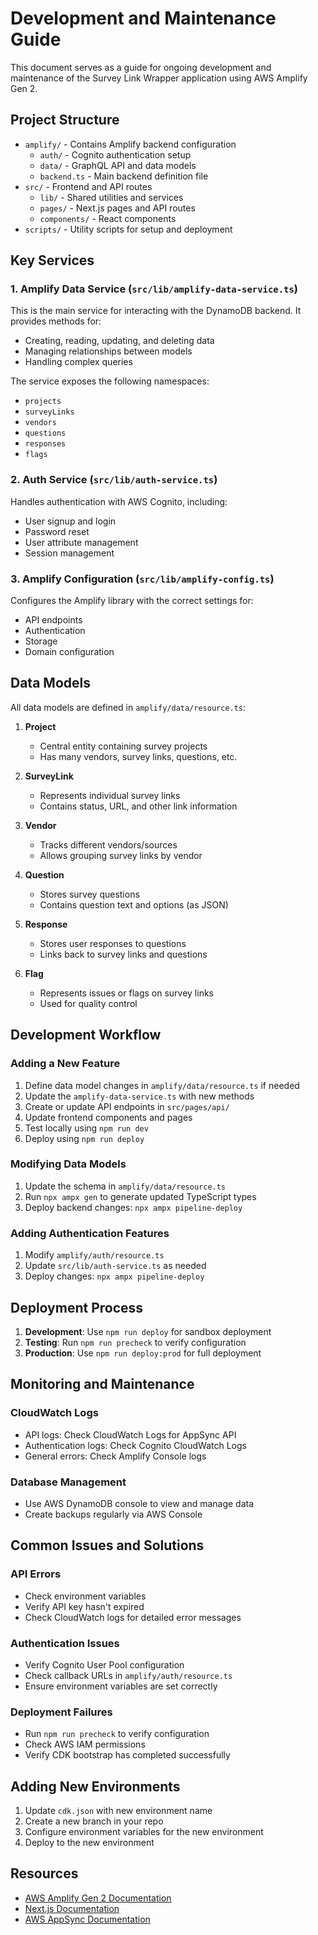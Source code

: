 # Development and Maintenance Guide

This document serves as a guide for ongoing development and maintenance of the Survey Link Wrapper application using AWS Amplify Gen 2.

## Project Structure

- `amplify/` - Contains Amplify backend configuration
  - `auth/` - Cognito authentication setup
  - `data/` - GraphQL API and data models
  - `backend.ts` - Main backend definition file
- `src/` - Frontend and API routes
  - `lib/` - Shared utilities and services
  - `pages/` - Next.js pages and API routes
  - `components/` - React components
- `scripts/` - Utility scripts for setup and deployment

## Key Services

### 1. Amplify Data Service (`src/lib/amplify-data-service.ts`)

This is the main service for interacting with the DynamoDB backend. It provides methods for:
- Creating, reading, updating, and deleting data
- Managing relationships between models
- Handling complex queries

The service exposes the following namespaces:
- `projects`
- `surveyLinks`
- `vendors`
- `questions`
- `responses`
- `flags`

### 2. Auth Service (`src/lib/auth-service.ts`)

Handles authentication with AWS Cognito, including:
- User signup and login
- Password reset
- User attribute management
- Session management

### 3. Amplify Configuration (`src/lib/amplify-config.ts`)

Configures the Amplify library with the correct settings for:
- API endpoints
- Authentication
- Storage
- Domain configuration

## Data Models

All data models are defined in `amplify/data/resource.ts`:

1. **Project**
   - Central entity containing survey projects
   - Has many vendors, survey links, questions, etc.

2. **SurveyLink**
   - Represents individual survey links
   - Contains status, URL, and other link information

3. **Vendor**
   - Tracks different vendors/sources
   - Allows grouping survey links by vendor

4. **Question**
   - Stores survey questions
   - Contains question text and options (as JSON)

5. **Response**
   - Stores user responses to questions
   - Links back to survey links and questions

6. **Flag**
   - Represents issues or flags on survey links
   - Used for quality control

## Development Workflow

### Adding a New Feature

1. Define data model changes in `amplify/data/resource.ts` if needed
2. Update the `amplify-data-service.ts` with new methods
3. Create or update API endpoints in `src/pages/api/`
4. Update frontend components and pages
5. Test locally using `npm run dev`
6. Deploy using `npm run deploy`

### Modifying Data Models

1. Update the schema in `amplify/data/resource.ts`
2. Run `npx ampx gen` to generate updated TypeScript types
3. Deploy backend changes: `npx ampx pipeline-deploy`

### Adding Authentication Features

1. Modify `amplify/auth/resource.ts`
2. Update `src/lib/auth-service.ts` as needed
3. Deploy changes: `npx ampx pipeline-deploy`

## Deployment Process

1. **Development**: Use `npm run deploy` for sandbox deployment
2. **Testing**: Run `npm run precheck` to verify configuration
3. **Production**: Use `npm run deploy:prod` for full deployment

## Monitoring and Maintenance

### CloudWatch Logs

- API logs: Check CloudWatch Logs for AppSync API
- Authentication logs: Check Cognito CloudWatch Logs
- General errors: Check Amplify Console logs

### Database Management

- Use AWS DynamoDB console to view and manage data
- Create backups regularly via AWS Console

## Common Issues and Solutions

### API Errors

- Check environment variables
- Verify API key hasn't expired
- Check CloudWatch logs for detailed error messages

### Authentication Issues

- Verify Cognito User Pool configuration
- Check callback URLs in `amplify/auth/resource.ts`
- Ensure environment variables are set correctly

### Deployment Failures

- Run `npm run precheck` to verify configuration
- Check AWS IAM permissions
- Verify CDK bootstrap has completed successfully

## Adding New Environments

1. Update `cdk.json` with new environment name
2. Create a new branch in your repo
3. Configure environment variables for the new environment
4. Deploy to the new environment

## Resources

- [AWS Amplify Gen 2 Documentation](https://docs.amplify.aws/)
- [Next.js Documentation](https://nextjs.org/docs)
- [AWS AppSync Documentation](https://docs.aws.amazon.com/appsync/)
